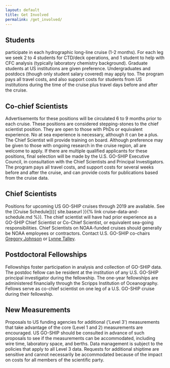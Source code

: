 ```yaml
---
layout: default
title: Get Involved
permalink: /get_involved/
---
```


Students
--------
participate in each hydrographic long-line cruise (1-2 months).
For each leg we seek 2 to 4 students for CTD/deck operations, and 1 student to help with CFC analysis (typically laboratory chemistry background).
Graduate students at US institutions are given preference.
Undergraduates and postdocs (though only student salary covered) may apply too.
The program pays all travel costs, and also support costs for students from US institutions during the time of the cruise plus travel days before and after the cruise.

Co-chief Scientists
-------------------
Advertisements for these positions will be circulated 6 to 9 months prior to each cruise.
 These positions are considered stepping-stones to the chief scientist position.
 They are open to those with PhDs or equivalent experience.
 No at sea experience is necessary, although it can be a plus.
 The Chief Scientist will provide training on board.
 Although preference may be given to those with ongoing research in the cruise region, all are welcome to apply.
 If there are multiple qualified applicants for these positions, final selection will be made by the U.S. GO-SHIP Executive Council, in consultation with the Chief Scientists and Principal Investigators.
 The program pays all travel costs, and support costs for several weeks before and after the cruise, and can provide costs for publications based from the cruise data.

Chief Scientists
----------------
Positions for upcoming US GO-SHIP cruises through 2019 are available.
See the [Cruise Schedule]({{ site.baseurl }}{% link cruise-data-and-schedule.md %}).
The chief scientist will have had prior experience as a GO-SHIP Chief Scientist or Co-Chief Scientist, or equivalent sea-going responsibilities.
Chief Scientists on NOAA-funded cruises should generally be NOAA employees or contractors.
Contact U.S. GO-SHIP co-chairs [Gregory Johnson][] or [Lynne Talley][].

[Gregory Johnson]: mailto:Gregory.c.johnson@noaa.gov 
[Lynne Talley]: mailto:ltalley@ucsd.edu

Postdoctoral Fellowships
------------------------
Fellowships foster participation in analysis and collection of GO-SHIP data.
The postdoc fellow can be resident at the institution of any U.S. GO-SHIP principal investigator during the fellowship.
The one-year fellowships are administered financially through the Scripps Institution of Oceanography.
Fellows serve as co-chief scientist on one leg of a U.S. GO-SHIP cruise during their fellowship.

New Measurements
----------------
Proposals to US funding agencies for additional ('Level 3') measurements that take advantage of the core (Level 1 and 2) measurements are encouraged.
US GO-SHIP should be consulted in advance of such proposals to see if the measurements can be accommodated, including wire time, laboratory space, and berths.
Data management is subject to the policies that apply to all Level 3 data.
Requests for additional shiptime are sensitive and cannot necessarily be accommodated because of the impact on costs for all members of the scientific party.
